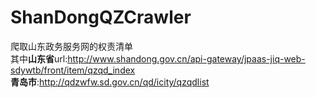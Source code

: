 # ShanDongQZCrawler
爬取山东政务服务网的权责清单<br>
其中**山东省**url:http://www.shandong.gov.cn/api-gateway/jpaas-jiq-web-sdywtb/front/item/qzqd_index <br>
**青岛市**:http://qdzwfw.sd.gov.cn/qd/icity/qzqdlist
